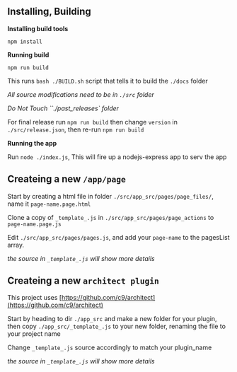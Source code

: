 


Installing, Building
-------


__Installing build tools__

```
npm install
```

__Running build__

```
npm run build
```

This runs `bash ./BUILD.sh` script that tells it to build the `./docs` folder

_All source modifications need to be in `./src` folder_

*Do Not Touch ``./past_releases` folder*

For final release run `npm run build` then change `version` in `./src/release.json`, then re-run `npm run build`

__Running the app__

Run `node ./index.js`, This will fire up a nodejs-express app to serv the app


Createing a new `/app/page`
--------


Start by creating a html file in folder  `./src/app_src/pages/page_files/`, name it `page-name.page.html`

Clone a copy of `_template_.js` in `./src/app_src/pages/page_actions` to `page-name.page.js`

Edit `./src/app_src/pages/pages.js`,  and add your `page-name`  to the pagesList array.

_the source in `_template_.js` will show more details_


Createing a new `architect plugin`
--------

This project uses [https://github.com/c9/architect](https://github.com/c9/architect)


Start by heading to dir `./app_src` and make a new folder for your plugin,  then copy `./app_src/_template_.js`
to your new folder, renaming the file to your project name

Change `_template_.js` source accordingly to match your plugin_name


_the source in `_template_.js` will show more details_